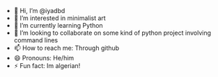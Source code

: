 - 👋 Hi, I’m @iyadbd
- 👀 I’m interested in minimalist art
- 🌱 I’m currently learning Python
- 💞️ I’m looking to collaborate on some kind of python project involving command lines
- 📫 How to reach me: Through github
- 😄 Pronouns: He/him
- ⚡ Fun fact: Im algerian!
